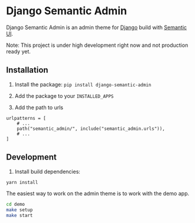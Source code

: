 # Django Semantic Admin

Django Semantic Admin is an admin theme for [Django](https://www.djangoproject.com) build with [Semantic UI](https://semantic-ui.com).

Note: This project is under high development right now and not production ready yet.

## Installation

1. Install the package: `pip install django-semantic-admin`

2. Add the package to your `INSTALLED_APPS`

3. Add the path to urls 
```
urlpatterns = [
    # ...
    path("semantic_admin/", include("semantic_admin.urls")),
    # ...
]
```


## Development

1. Install build dependencies:
``` bash
yarn install

```

The easiest way to work on the admin theme is to work with the demo app. 

``` bash
cd demo
make setup
make start
```